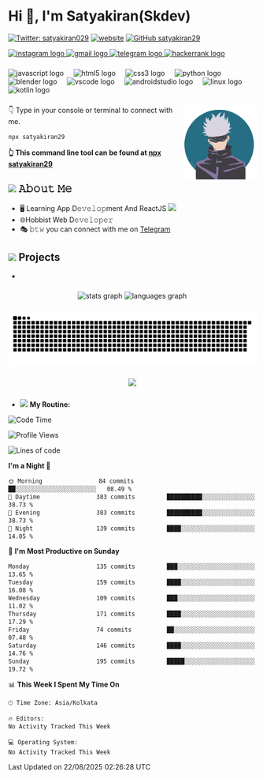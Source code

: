  <h1 align="left">Hi 👋, I'm Satyakiran(Skdev)</h1>


[![Twitter: satyakiran029](https://img.shields.io/twitter/follow/satyakiran29?style=social)](https://twitter.com/satyakiran029)
[![website](https://img.shields.io/badge/Website-46a2f1.svg?&style=flat-square&logo=Google-Chrome&logoColor=white&link=https://satyakiran.vercel.app/)](https://satyakiran.vercel.app/)
[![GitHub satyakiran29](https://img.shields.io/github/followers/satyakiran29?label=follow&style=social)](https://github.com/satyakiran29)

<div align="left">
  <a href="https://www.instagram.com/skdev29/" target="_blank">
    <img src="https://img.shields.io/static/v1?message=Instagram&logo=instagram&label=&color=E4405F&logoColor=white&labelColor=&style=for-the-badge" height="35" alt="instagram logo"  />
  </a>
  <a href="mailto:satyakiran296@gmail.com" target="_blank">
    <img src="https://img.shields.io/static/v1?message=Gmail&logo=gmail&label=&color=D14836&logoColor=white&labelColor=&style=for-the-badge" height="35" alt="gmail logo"  />
  </a>
  <a href="https://t.me/skdev1" target="_blank">
    <img src="https://img.shields.io/static/v1?message=Telegram&logo=telegram&label=&color=2CA5E0&logoColor=white&labelColor=&style=for-the-badge" height="35" alt="telegram logo"  />
  </a>
  <a href="https://www.hackerrank.com/satyakiran29" target="_blank">
    <img src="https://img.shields.io/static/v1?message=HackerRank&logo=hackerrank&label=&color=2EC866&logoColor=white&labelColor=&style=for-the-badge" height="35" alt="hackerrank logo"  />
  </a>
</div>

###

<div align="left">
  <img src="https://cdn.jsdelivr.net/gh/devicons/devicon/icons/javascript/javascript-original.svg" height="30" alt="javascript logo"  />
  <img width="12" />
  <img src="https://cdn.jsdelivr.net/gh/devicons/devicon/icons/html5/html5-original.svg" height="30" alt="html5 logo"  />
  <img width="12" />
  <img src="https://cdn.jsdelivr.net/gh/devicons/devicon/icons/css3/css3-original.svg" height="30" alt="css3 logo"  />
  <img width="12" />
  <img src="https://cdn.jsdelivr.net/gh/devicons/devicon/icons/python/python-original.svg" height="30" alt="python logo"  />
  <img width="12" />
  <img src="https://cdn.jsdelivr.net/gh/devicons/devicon/icons/blender/blender-original.svg" height="30" alt="blender logo"  />
  <img width="12" />
  <img src="https://cdn.jsdelivr.net/gh/devicons/devicon/icons/vscode/vscode-original.svg" height="30" alt="vscode logo"  />
  <img width="12" />
  <img src="https://cdn.jsdelivr.net/gh/devicons/devicon/icons/androidstudio/androidstudio-original.svg" height="30" alt="androidstudio logo"  />
  <img width="12" />
  <img src="https://cdn.jsdelivr.net/gh/devicons/devicon/icons/linux/linux-original.svg" height="30" alt="linux logo"  />
  <img width="12" />
  <img src="https://cdn.jsdelivr.net/gh/devicons/devicon/icons/kotlin/kotlin-original.svg" height="30" alt="kotlin logo"  />
</div>

###

<img align="right" height="150" src="https://raw.githubusercontent.com/satyakiran29/satyakiran29/main/Images/satoru_gojo.png"  />

###

👇 Type in your console or terminal to connect with me.

```bash
npx satyakiran29
```
**👆 This command line tool can be found at [npx satyakiran29](https://github.com/satyakiran29/npx-satyakiran29)**

<!----About me---->
## <img src="https://media.giphy.com/media/VgCDAzcKvsR6OM0uWg/giphy.gif" width="50"> 𝙰𝚋𝚘𝚞𝚝 𝙼𝚎
- 🖥 Learning App D𝚎𝚟𝚎𝚕𝚘𝚙ment And ReactJS <img src="https://media.giphy.com/media/WUlplcMpOCEmTGBtBW/giphy.gif" width="30">
- 🌐Hobbist Web D𝚎𝚟𝚎𝚕𝚘𝚙𝚎𝚛
- 🎭 𝚋𝚝𝚠 you can connect with me on [Telegram](https://t.me/skdev1) 
<!---My Projects---->
## <img src="https://media.giphy.com/media/v1.Y2lkPTc5MGI3NjExbDRneHdjYWMxYXhvZmU3YzdqNWU3Y3Vpc25rbXEzdDZ3d3Jzajg3YiZlcD12MV9pbnRlcm5hbF9naWZfYnlfaWQmY3Q9cw/f6hnhHkks8bk4jwjh3/giphy.gif" width="50"> Projects
-


###

<div align="center">
  <img src="https://github-readme-stats.vercel.app/api?username=Satyakiran29&hide_title=false&hide_rank=false&show_icons=true&include_all_commits=true&count_private=true&disable_animations=false&theme=dracula&locale=en&hide_border=false" height="150" alt="stats graph"  />
  <img src="https://github-readme-stats.vercel.app/api/top-langs?username=Satyakiran29&locale=en&hide_title=false&layout=compact&card_width=320&langs_count=5&theme=dracula&hide_border=false" height="150" alt="languages graph"  />
</div>

###
<img src="https://raw.githubusercontent.com/Satyakiran29/Satyakiran29/output/snake.svg" alt="Snake animation" />

###

<div align="center">
  <img src="https://profile-counter.glitch.me/Satyakiran29/count.svg?"  />
</div>

###

- <img src="https://media.giphy.com/media/gCWkRsa39liKgD0GLW/giphy.gif" width="50"> **My Routine:** 

<!--START_SECTION:waka-->
![Code Time](http://img.shields.io/badge/Code%20Time-86%20hrs%2021%20mins-blue)

![Profile Views](http://img.shields.io/badge/Profile%20Views-0-blue)

![Lines of code](https://img.shields.io/badge/From%20Hello%20World%20I%27ve%20Written-2.6%20million%20lines%20of%20code-blue)

**I'm a Night 🦉** 

```text
🌞 Morning                84 commits          ██░░░░░░░░░░░░░░░░░░░░░░░   08.49 % 
🌆 Daytime                383 commits         ██████████░░░░░░░░░░░░░░░   38.73 % 
🌃 Evening                383 commits         ██████████░░░░░░░░░░░░░░░   38.73 % 
🌙 Night                  139 commits         ████░░░░░░░░░░░░░░░░░░░░░   14.05 % 
```
📅 **I'm Most Productive on Sunday** 

```text
Monday                   135 commits         ███░░░░░░░░░░░░░░░░░░░░░░   13.65 % 
Tuesday                  159 commits         ████░░░░░░░░░░░░░░░░░░░░░   16.08 % 
Wednesday                109 commits         ███░░░░░░░░░░░░░░░░░░░░░░   11.02 % 
Thursday                 171 commits         ████░░░░░░░░░░░░░░░░░░░░░   17.29 % 
Friday                   74 commits          ██░░░░░░░░░░░░░░░░░░░░░░░   07.48 % 
Saturday                 146 commits         ████░░░░░░░░░░░░░░░░░░░░░   14.76 % 
Sunday                   195 commits         █████░░░░░░░░░░░░░░░░░░░░   19.72 % 
```


📊 **This Week I Spent My Time On** 

```text
🕑︎ Time Zone: Asia/Kolkata

🔥 Editors: 
No Activity Tracked This Week

💻 Operating System: 
No Activity Tracked This Week
```


 Last Updated on 22/08/2025 02:26:28 UTC
<!--END_SECTION:waka-->
